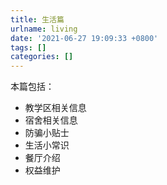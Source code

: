 ```yaml
---
title: 生活篇
urlname: living
date: '2021-06-27 19:09:33 +0800'
tags: []
categories: []
---
```


本篇包括：

- 教学区相关信息
- 宿舍相关信息
- 防骗小贴士
- 生活小常识
- 餐厅介绍
- 权益维护
